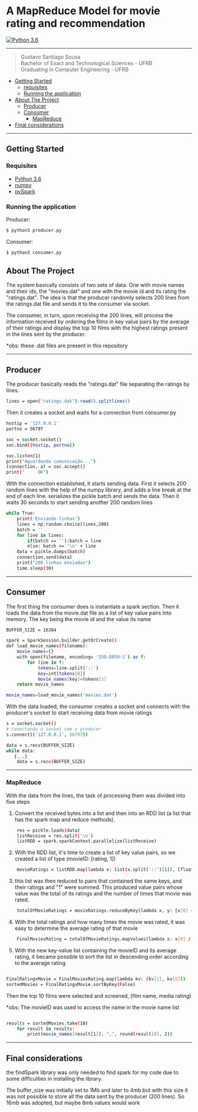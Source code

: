 # A MapReduce Model for movie rating and recommendation
[![Python 3.6](https://img.shields.io/badge/python-3.6-blue.svg)](https://www.python.org/downloads/release/python-360/)

***
> Gustavo Santiago Sousa <br>
> Bachelor of Exact and Technological Sciences - UFRB <br>
> Graduating in Computer Engineering - UFRB <br>

- [Getting Started](#Getting_Started)
  - [requisites](#requisites)
  - [Running the application](#Running_the_application) 
- [About The Project](#aboutProject)
  - [Producer](#producer)
  - [Consumer](#Consumer)
    - [MapReduce](#mapReduce) 
- [Final considerations](#finalConsideration)
***
## <a id="Getting_Started" />Getting Started
### <a id="requisites" />Requisites
- [Python 3.6](https://www.python.org/downloads/release/python-360/)
- [numpy](https://numpy.org/)
- [pySpark](https://spark.apache.org/docs/latest/api/python/)
### <a id="Running_the_application" />Running the application

Producer:
```sh
$ python3 producer.py
```

Consumer:
```sh
$ python3 consumer.py
```

 <a id="aboutProject" />About The Project
- 
The system basically consists of two sets of data. One with movie names and their ids, the "movies.dat" and one with the movie id and its rating the "ratings.dat". The idea is that the producer randomly selects 200 lines from the ratings.dat file and sends it to the consumer via socket.

The consumer, in turn, upon receiving the 200 lines, will process the information received by ordering the films in key value pairs by the average of their ratings and display the top 10 films with the highest ratings present in the lines sent by the producer.

*obs: these .dat files are present in this repository

***
## <a id="producer" />Producer

The producer basically reads the "ratings.dat" file separating the ratings by lines.
```sh
lines = open("ratings.dat").read().splitlines()
```
Then it creates a socket and waits for a connection from consumer.py
```sh
hostip = '127.0.0.1'
portno = 56797

soc = socket.socket()
soc.bind((hostip, portno))

soc.listen(1)
print("Aguardando comunicação...")
(connection, a) = soc.accept()
print("     OK")
```
With the connection established, it starts sending data. First it selects 200 random lines with the help of the numpy library, and adds a line break at the end of each line.
serializes the pickle batch and sends the data. Then it waits 30 seconds to start sending another 200 random lines
```sh
while True:
    print('Enviando linhas')
    lines = np.random.choice(lines,200)
    batch = ''
    for line in lines:
        if(batch == ''):batch = line
        else: batch += '\n' + line
    data = pickle.dumps(batch)
    connection.send(data)
    print("200 linhas enviadas")
    time.sleep(30)
```
***

## <a id="consumer" />Consumer

The first thing the consumer does is instantiate a spark section. Then it loads the data from the movie.dat file as a list of key value pairs into memory. The key being the movie id and the value its name
```sh
BUFFER_SIZE = 16384

spark = SparkSession.builder.getOrCreate()
def load_movie_names(filename):
    movie_names={}
    with open(filename, encoding= 'ISO-8859-1') as f:
        for line in f:
            tokens=line.split('::')
            key=int(tokens[0])
            movie_names[key]=tokens[1]
    return movie_names

movie_names=load_movie_names('movies.dat')
```

With the data loaded, the consumer creates a socket and connects with the producer's socket to start receiving data from movie ratings
```sh
s = socket.socket()
# conectando o socket com o producer
s.connect(('127.0.0.1', 56797))

data = s.recv(BUFFER_SIZE)
while data:
   {...}
    data = s.recv(BUFFER_SIZE)
```
***
### <a id="mapReduce" />MapReduce

With the data from the lines, the task of processing them was divided into five steps

1) Convert the received bytes into a list and then into an RDD list (a list that has the spark map and reduce methods).
```sh
    res = pickle.loads(data)
    listReceive = res.split('\n')
    listRDD = spark.sparkContext.parallelize(listReceive)
```
2) With the RDD list, it's time to create a list of key value pairs, so we created a list of type (movieID: [rating, 1])
```sh
    movieRatings = listRDD.map(lambda x: (int(x.split('::')[1]), [float(x.split('::')[2]), 1]))
```
3) this list was then reduced to pairs that contained the same keys, and their ratings and "1" were summed. This produced value pairs whose value was the total of its ratings and the number of times that movie was rated.
```sh
    totalOfMovieRatings = movieRatings.reduceByKey(lambda x, y: [x[0] + y[0], x[1] + y[1]])
```
4) With the total ratings and how many times the movie was rated, it was easy to determine the average rating of that movie
```sh
    FinalMoviexRating = totalOfMovieRatings.mapValues(lambda x: x[0] / x[1])
```
5) With the new key-value list containing the movieID and its average rating, it became possible to sort the list in descending order according to the average rating

```sh

FinalRatingxMovie = FinalMoviexRating.map(lambda kv: (kv[1], kv[0]))
sortedMovies = FinalRatingxMovie.sortByKey(False)
```

Then the top 10 films were selected and screened, (film name, media rating)

*obs: The movieID was used to access the name in the movie name list
```sh

results = sortedMovies.take(10)
    for result in results:
        print(movie_names[result[1]], ",", round(result[0], 2))
```

***


 <a id="finalConsiderations" />Final considerations
- 
the findSpark library was only needed to find spark for my code due to some difficulties in installing the library.

The buffer_size was initially set to 1Mb and later to 4mb but with this size it was not possible to store all the data sent by the producer (200 lines). So 16mb was adopted, but maybe 8mb values would work